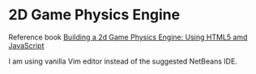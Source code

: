 # 2D Game Physics Engine

Reference book [Building a 2d Game Physics Engine: Using HTML5 amd JavaScript](https://learning.oreilly.com/library/view/building-a-2d/9781484225837/)

I am using vanilla Vim editor instead of the suggested NetBeans IDE.


